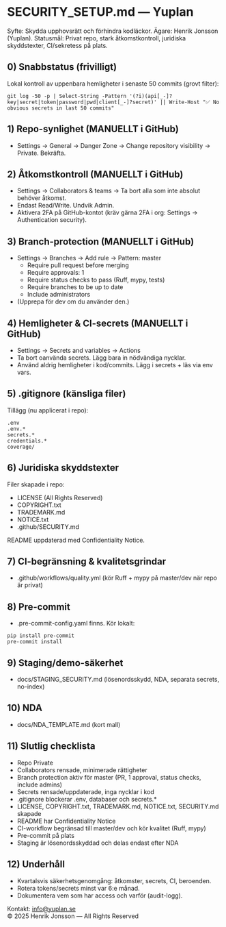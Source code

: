 # SECURITY_SETUP.md — Yuplan

Syfte: Skydda upphovsrätt och förhindra kodläckor.
Ägare: Henrik Jonsson (Yuplan).
Statusmål: Privat repo, stark åtkomstkontroll, juridiska skyddstexter, CI/sekretess på plats.

## 0) Snabbstatus (frivilligt)
Lokal kontroll av uppenbara hemligheter i senaste 50 commits (grovt filter):

```pwsh
git log -50 -p | Select-String -Pattern '(?i)(api[_-]?key|secret|token|password|pwd|client[_-]?secret)' || Write-Host "✅ No obvious secrets in last 50 commits"
```

## 1) Repo-synlighet (MANUELLT i GitHub)
- Settings → General → Danger Zone → Change repository visibility → Private. Bekräfta.

## 2) Åtkomstkontroll (MANUELLT i GitHub)
- Settings → Collaborators & teams → Ta bort alla som inte absolut behöver åtkomst.
- Endast Read/Write. Undvik Admin.
- Aktivera 2FA på GitHub-kontot (kräv gärna 2FA i org: Settings → Authentication security).

## 3) Branch-protection (MANUELLT i GitHub)
- Settings → Branches → Add rule → Pattern: master
  - Require pull request before merging
  - Require approvals: 1
  - Require status checks to pass (Ruff, mypy, tests)
  - Require branches to be up to date
  - Include administrators
- (Upprepa för dev om du använder den.)

## 4) Hemligheter & CI-secrets (MANUELLT i GitHub)
- Settings → Secrets and variables → Actions
- Ta bort oanvända secrets. Lägg bara in nödvändiga nycklar.
- Använd aldrig hemligheter i kod/commits. Lägg i secrets + läs via env vars.

## 5) .gitignore (känsliga filer)
Tillägg (nu applicerat i repo):
```
.env
.env.*
secrets.*
credentials.*
coverage/
```

## 6) Juridiska skyddstexter
Filer skapade i repo:
- LICENSE (All Rights Reserved)
- COPYRIGHT.txt
- TRADEMARK.md
- NOTICE.txt
- .github/SECURITY.md

README uppdaterad med Confidentiality Notice.

## 7) CI-begränsning & kvalitetsgrindar
- .github/workflows/quality.yml (kör Ruff + mypy på master/dev när repo är privat)

## 8) Pre-commit
- .pre-commit-config.yaml finns. Kör lokalt:
```pwsh
pip install pre-commit
pre-commit install
```

## 9) Staging/demo-säkerhet
- docs/STAGING_SECURITY.md (lösenordsskydd, NDA, separata secrets, no-index)

## 10) NDA
- docs/NDA_TEMPLATE.md (kort mall)

## 11) Slutlig checklista
- Repo Private
- Collaborators rensade, minimerade rättigheter
- Branch protection aktiv för master (PR, 1 approval, status checks, include admins)
- Secrets rensade/uppdaterade, inga nycklar i kod
- .gitignore blockerar .env, databaser och secrets.*
- LICENSE, COPYRIGHT.txt, TRADEMARK.md, NOTICE.txt, SECURITY.md skapade
- README har Confidentiality Notice
- CI-workflow begränsad till master/dev och kör kvalitet (Ruff, mypy)
- Pre-commit på plats
- Staging är lösenordsskyddad och delas endast efter NDA

## 12) Underhåll
- Kvartalsvis säkerhetsgenomgång: åtkomster, secrets, CI, beroenden.
- Rotera tokens/secrets minst var 6:e månad.
- Dokumentera vem som har access och varför (audit-logg).

Kontakt: info@yuplan.se  
© 2025 Henrik Jonsson — All Rights Reserved
